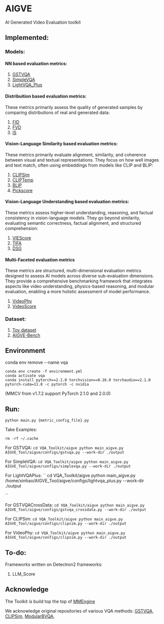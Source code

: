 # AIGVE
AI Generated Video Evaluation toolkit


## Implemented:

### Models:
#### NN based evaluation metrics:
1. [GSTVQA](.aigve/configs/gstvqa.py) 
2. [SimpleVQA](.aigve/configs/simplevqa.py) 
3. [LightVQA_Plus](.aigve/configs/lightvqa_plus.py)


#### Distribuition based evaluation metrics:
These metrics primarily assess the quality of generated samples by comparing distributions of real and generated data:
1. [FID](.aigve/configs/fid.py)
2. [FVD](.aigve/configs/fvd.py)
3. [IS](.aigve/configs/is_score.py)


<!-- #### Text-video alignment based methods: -->
#### Vision-Language Similarity based evaluation metrics:
These metrics primarily evaluate alignment, similarity, and coherence between visual and textual representations. They focus on how well images and text match, often using embeddings from models like CLIP and BLIP:
1. [CLIPSim](.aigve/configs/clipsim.py) 
2. [CLIPTemp](.aigve/configs/cliptemp.py) 
3. [BLIP](.aigve/configs/blipsim.py)
4. [Pickscore](.aigve/configs/pickscore.py)

#### Vision-Language Understanding based evaluation metrics:
These metrics assess higher-level understanding, reasoning, and factual consistency in vision-language models. They go beyond similarity, evaluating semantic correctness, factual alignment, and structured comprehension:
1. [VIEScore](.aigve/configs/viescore.py) 
2. [TIFA](.aigve/configs/tifa.py)
3. [DSG](.aigve/configs/dsg.py)


#### Multi-Faceted evaluation metrics
These metrics are structured, multi-dimensional evaluation metrics designed to assess AI models across diverse sub-evaluation dimensions. They provide a comprehensive benchmarking framework that integrates aspects like video understanding, physics-based reasoning, and modular evaluation, enabling a more holistic assessment of model performance.
1. [VideoPhy](.aigve/configs/videophy.py)
2. [VideoScore](.aigve/configs/viescore.py)

### Dataset:
1. [Toy dataset](.aigve/configs/_base_/datasets/toy_dataset.py) 
2. [AIGVE-Bench](.aigve/configs/)



## Environment

conda env remove --name vqa
```
conda env create -f environment.yml
conda activate vqa
conda install pytorch==2.1.0 torchvision==0.16.0 torchaudio==2.1.0 pytorch-cuda=11.8 -c pytorch -c nvidia
```
(MMCV from v1.7.2 support PyTorch 2.1.0 and 2.0.0)

## Run:
``
python main.py {metric_config_file}.py
``

Take Examples:

```
rm -rf ~/.cache
```

For GSTVQA:
``
cd VQA_Toolkit/aigve
python main_aigve.py AIGVE_Tool/aigve/configs/gstvqa.py --work-dir ./output
``

For SimpleVQA:
``
cd VQA_Toolkit/aigve
python main_aigve.py AIGVE_Tool/aigve/configs/simplevqa.py --work-dir ./output
``

For LightVQAPlus:
``
cd VQA_Toolkit/aigve
python main_aigve.py /home/xinhao/AIGVE_Tool/aigve/configs/lightvqa_plus.py --work-dir ./output

``

For GSTVQACrossData:
``
cd VQA_Toolkit/aigve
python main_aigve.py AIGVE_Tool/aigve/configs/gstvqa_crossdata.py --work-dir ./output
``

For CLIPSim:
``
cd VQA_Toolkit/aigve
python main_aigve.py AIGVE_Tool/aigve/configs/clipsim.py --work-dir ./output
``

For VideoPhy:
``
cd VQA_Toolkit/aigve
python main_aigve.py AIGVE_Tool/aigve/configs/clipsim.py --work-dir ./output
``

## To-do:

Frameworks written on Detectron2 frameworks:
1. LLM_Score 


## Acknowledge

The Toolkit is build top the top of [MMEngine](https://github.com/open-mmlab/mmengine)

We acknowledge original repositories of various VQA methods:
[GSTVQA](https://github.com/Baoliang93/GSTVQA),
[CLIPSim](https://github.com/zhengxu-1997/),
[ModularBVQA](https://github.com/winwinwenwen77/ModularBVQA),
<!-- [StarVQA](https://github.com/GZHU-DVL/StarVQA) -->